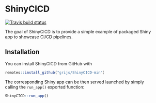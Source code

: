 
# ShinyCICD

<!-- badges: start -->
[![Travis build status](https://travis-ci.com/grijs/ShinyCICD-min.svg?branch=master)](https://travis-ci.com/grijs/ShinyCICD-min)
<!-- badges: end -->

The goal of ShinyCICD is to provide a simple example of packaged Shiny app to showcase CI/CD pipelines.

## Installation

You can install ShinyCICD from GitHub with

``` r
remotes::install_github("grijs/ShinyCICD-min")
```

The corresponding Shiny app can be then served launched by simply calling the `run_app()` exported function:

``` r
ShinyCICD::run_app()
```
